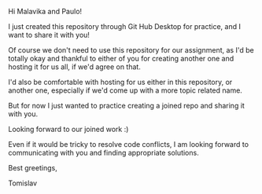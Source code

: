 Hi Malavika and Paulo!

I just created this repository through Git Hub Desktop for practice, and I want to share it with you! 

Of course we don't need to use this repository for our assignment, 
as I'd be totally okay and thankful to either of you 
for creating another one and hosting it for us all, if we'd agree on that.

I'd also be comfortable with hosting for us either in this repository, or another one, 
especially if we'd come up with a more topic related name.

But for now I just wanted to practice creating a joined repo and sharing it with you.

Looking forward to our joined work :)

Even if it would be tricky to resolve code conflicts, I am looking forward to communicating with you and finding appropriate solutions.

Best greetings,

Tomislav
